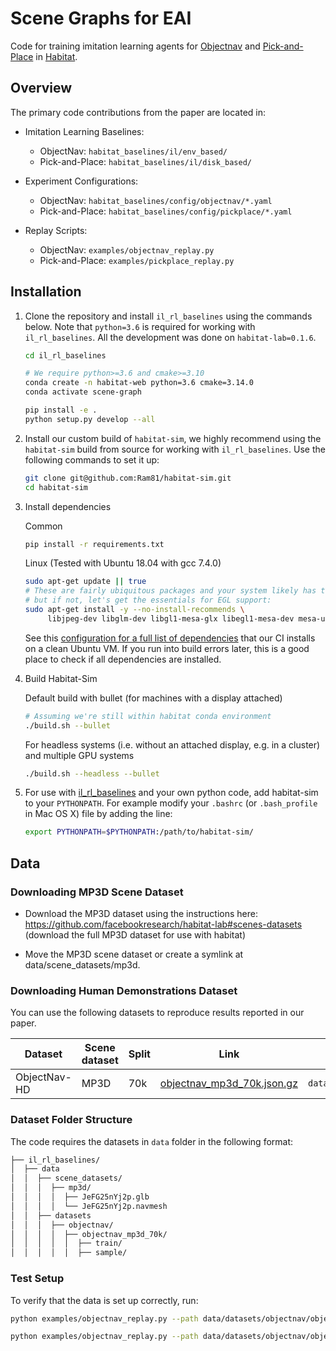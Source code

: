 # Scene Graphs for EAI

Code for training imitation learning agents for [Objectnav](https://arxiv.org/abs/2006.13171) and [Pick-and-Place](https://arxiv.org/abs/2204.03514) in [Habitat](https://aihabitat.org/).

## Overview

The primary code contributions from the paper are located in:
- Imitation Learning Baselines:
    - ObjectNav: `habitat_baselines/il/env_based/`
    - Pick-and-Place: `habitat_baselines/il/disk_based/`

- Experiment Configurations:
    - ObjectNav: `habitat_baselines/config/objectnav/*.yaml`
    - Pick-and-Place: `habitat_baselines/config/pickplace/*.yaml`

- Replay Scripts:
    - ObjectNav: `examples/objectnav_replay.py`
    - Pick-and-Place: `examples/pickplace_replay.py`

## Installation

1. Clone the repository and install `il_rl_baselines` using the commands below. Note that `python=3.6` is required for working with `il_rl_baselines`. All the development was done on `habitat-lab=0.1.6`.

    ```bash
    cd il_rl_baselines

    # We require python>=3.6 and cmake>=3.10
    conda create -n habitat-web python=3.6 cmake=3.14.0
    conda activate scene-graph

    pip install -e .
    python setup.py develop --all
    ```

1. Install our custom build of `habitat-sim`, we highly recommend using the `habitat-sim` build from source for working with `il_rl_baselines`. Use the following commands to set it up:

    ```bash
    git clone git@github.com:Ram81/habitat-sim.git
    cd habitat-sim
    ```

1. Install dependencies

    Common

   ```bash
   pip install -r requirements.txt
   ```

    Linux (Tested with Ubuntu 18.04 with gcc 7.4.0)

   ```bash
   sudo apt-get update || true
   # These are fairly ubiquitous packages and your system likely has them already,
   # but if not, let's get the essentials for EGL support:
   sudo apt-get install -y --no-install-recommends \
        libjpeg-dev libglm-dev libgl1-mesa-glx libegl1-mesa-dev mesa-utils xorg-dev freeglut3-dev
   ```

   See this [configuration for a full list of dependencies](https://github.com/facebookresearch/habitat-sim/blob/master/.circleci/config.yml#L64) that our CI installs on a clean Ubuntu VM. If you run into build errors later, this is a good place to check if all dependencies are installed.

1. Build Habitat-Sim

    Default build with bullet (for machines with a display attached)

   ```bash
   # Assuming we're still within habitat conda environment
   ./build.sh --bullet
   ```

    For headless systems (i.e. without an attached display, e.g. in a cluster) and multiple GPU systems

   ```bash
   ./build.sh --headless --bullet
   ```

1. For use with [il_rl_baselines](https://github.com/Ram81/il_rl_baselines) and your own python code, add habitat-sim to your `PYTHONPATH`. For example modify your `.bashrc` (or `.bash_profile` in Mac OS X) file by adding the line:
   ```bash
   export PYTHONPATH=$PYTHONPATH:/path/to/habitat-sim/
   ```


## Data

### Downloading MP3D Scene Dataset

- Download the MP3D dataset using the instructions here: https://github.com/facebookresearch/habitat-lab#scenes-datasets (download the full MP3D dataset for use with habitat)

- Move the MP3D scene dataset or create a symlink at data/scene_datasets/mp3d.

### Downloading Human Demonstrations Dataset

You can use the following datasets to reproduce results reported in our paper.

| Dataset| Scene dataset | Split | Link | Extract path |
| ----- | --- | --- | --- | --- |
| ObjectNav-HD | MP3D | 70k | [objectnav_mp3d_70k.json.gz](https://habitat-on-web.s3.amazonaws.com/release/datasets/objectnav/objectnav_mp3d_70k.zip) | `data/datasets/objectnav/objectnav_mp3d_70k/` |

### Dataset Folder Structure

The code requires the datasets in `data` folder in the following format:

  ```bash
  ├── il_rl_baselines/
  │  ├── data
  │  │  ├── scene_datasets/
  │  │  │  ├── mp3d/
  │  │  │  │  ├── JeFG25nYj2p.glb
  │  │  │  │  └── JeFG25nYj2p.navmesh
  │  │  ├── datasets
  │  │  │  ├── objectnav/
  │  │  │  │  ├── objectnav_mp3d_70k/
  │  │  │  │  │  ├── train/
  │  │  │  │  │  ├── sample/
  ```


### Test Setup

To verify that the data is set up correctly, run:

  ```bash
  python examples/objectnav_replay.py --path data/datasets/objectnav/objectnav_mp3d_70k/sample/sample.json.gz --

  python examples/objectnav_replay.py --path data/datasets/objectnav/objectnav_mp3d_70k/sample/sample.json.gz  --detector-config configs/detector/mask_rcnn/mask_rcnn_r50_150k_256x256.py --detector-checkpoint data/new_checkpoints/mmdet/detectormask_rcnn_r50_1496cat_150k_ds_256x256.pth  --save-step-image --save-videos --num-episodes 1
  ```
